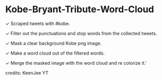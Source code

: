 # Kobe-Bryant-Tribute-Word-Cloud

<p>✓ Scraped tweets with #kobe.
<p>✓ Filter out the punctuations and stop words from the collected tweets.
<p>✓ Mask a clear background Kobe png image.
<p>✓ Make a word cloud out of the filtered words.
<p>✓ Merge the masked image with the word cloud and re colorize it.'
  
  credits:
  KeenJee YT
